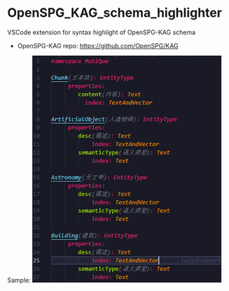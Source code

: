 # OpenSPG_KAG_schema_highlighter

VSCode extension for syntax highlight of OpenSPG-KAG schema
- OpenSPG-KAG repo: https://github.com/OpenSPG/KAG

Sample:
![Sample](https://github.com/lazydreamerbliss/OpenSPG_KAG_schema_highlighter/raw/main/src/image/sample.png)
